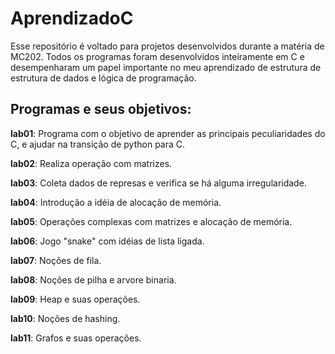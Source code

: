 # AprendizadoC
  Esse repositório é voltado para projetos desenvolvidos durante a matéria de MC202. Todos os programas foram desenvolvidos inteiramente em C e desempenharam um papel importante no meu aprendizado de estrutura de estrutura de dados e lógica de programação.

## Programas e seus objetivos:
  **lab01**: Programa com o objetivo de aprender as principais peculiaridades do C, e ajudar na transição de python para C.

  **lab02**: Realiza operação com matrizes.
  
  **lab03**: Coleta dados de represas e verifica se há alguma irregularidade.
  
  **lab04**: Introdução a idéia de alocação de memória.
  
  **lab05**: Operações complexas com matrizes e alocação de memória.
   
  **lab06**: Jogo "snake" com idéias de lista ligada.
   
  **lab07**: Noções de fila.
   
  **lab08**: Noções de pilha e arvore binaria.
   
  **lab09**: Heap e suas operações.
   
  **lab10**: Noções de hashing.

  **lab11**: Grafos e suas operações.
  
